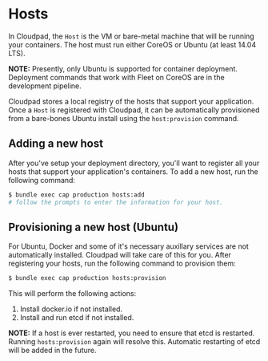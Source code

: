 # Hosts

In Cloudpad, the `Host` is the VM or bare-metal machine that will be running your containers. The host must run either CoreOS or Ubuntu (at least 14.04 LTS).

**NOTE:** Presently, only Ubuntu is supported for container deployment. Deployment commands that work with Fleet on CoreOS are in the development pipeline.

Cloudpad stores a local registry of the hosts that support your application. Once a `Host` is registered with Cloudpad, it can be automatically provisioned from a bare-bones Ubuntu install using the `host:provision` command.

## Adding a new host

After you've setup your deployment directory, you'll want to register all your hosts that support your application's containers. To add a new host, run the following command:

```sh
$ bundle exec cap production hosts:add
# follow the prompts to enter the information for your host.
```

## Provisioning a new host (Ubuntu)

For Ubuntu, Docker and some of it's necessary auxillary services are not automatically installed. Cloudpad will take care of this for you. After registering your hosts, run the following command to provision them:

```sh
$ bundle exec cap production hosts:provision
```

This will perform the following actions:

1. Install docker.io if not installed.
2. Install and run etcd if not installed.

**NOTE:** If a host is ever restarted, you need to ensure that etcd is restarted. Running `hosts:provision` again will resolve this. Automatic restarting of etcd will be added in the future.
